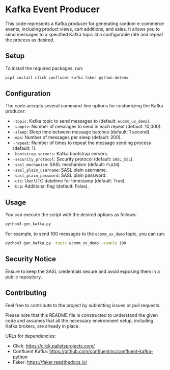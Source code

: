 # Kafka Event Producer

This code represents a Kafka producer for generating random e-commerce events, including product views, cart additions, and sales. It allows you to send messages to a specified Kafka topic at a configurable rate and repeat the process as desired.

## Setup

To install the required packages, run:

```bash
pip3 install click confluent-kafka faker python-dotenv

```

## Configuration

The code accepts several command-line options for customizing the Kafka producer:

- `-topic`: Kafka topic to send messages to (default: `ecomm_ux_demo`).
- `-sample`: Number of messages to send in each repeat (default: 10,000).
- `-sleep`: Sleep time between message batches (default: 1 second).
- `-mps`: Number of messages per sleep (default: 200).
- `-repeat`: Number of times to repeat the message sending process (default: 1).
- `-bootstrap-servers`: Kafka bootstrap servers.
- `-security_protocol`: Security protocol (default: `SASL_SSL`).
- `-sasl_mechanism`: SASL mechanism (default: `PLAIN`).
- `-sasl_plain_username`: SASL plain username.
- `-sasl_plain_password`: SASL plain password.
- `-utc`: Use UTC datetime for timestamp (default: True).
- `-bcp`: Additional flag (default: False).

## Usage

You can execute the script with the desired options as follows:

```bash
python3 gen_kafka.py

```

For example, to send 100 messages to the `ecomm_ux_demo` topic, you can run:

```bash
python3 gen_kafka.py -topic ecomm_ux_demo -sample 100

```

## Security Notice

Ensure to keep the SASL credentials secure and avoid exposing them in a public repository.

## Contributing

Feel free to contribute to the project by submitting issues or pull requests.

Please note that this README file is constructed to understand the given code and assumes that all the necessary environment setup, including Kafka brokers, are already in place.

URLs for dependencies:

- Click: <https://click.palletsprojects.com/>
- Confluent Kafka: <https://github.com/confluentinc/confluent-kafka-python>
- Faker: <https://faker.readthedocs.io/>
